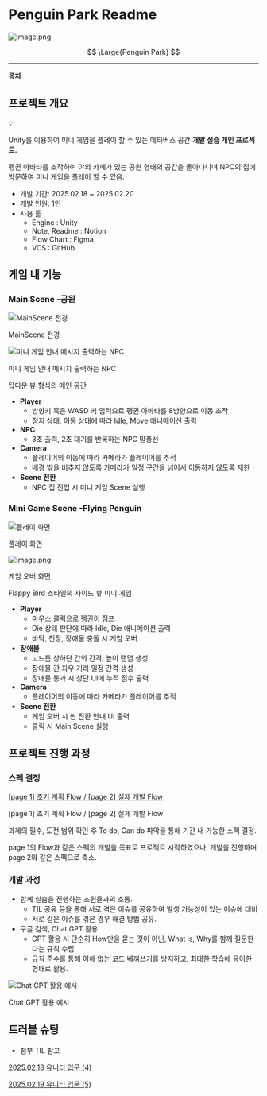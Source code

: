 # Penguin Park Readme

![image.png](image.png)

$$
\Large{Penguin Park}
$$

---

<aside>

**목차**

</aside>

## 프로젝트 개요

<aside>
💡

Unity를 이용하여 미니 게임을 플레이 할 수 있는 메타버스 공간 **개발 실습 개인 프로젝트.**

펭귄 아바타를 조작하여 야외 카페가 있는 공원 형태의 공간을 돌아다니며 NPC의 집에 방문하여 미니 게임을 플레이 할 수 있음.

</aside>

- 개발 기간: 2025.02.18 ~ 2025.02.20
- 개발 인원: 1인
- 사용 툴
    - Engine : Unity
    - Note, Readme : Notion
    - Flow Chart : Figma
    - VCS : GitHub

## 게임 내 기능

### Main Scene -공원

![MainScene 전경](image%201.png)

MainScene 전경

![미니 게임 안내 메시지 출력하는 NPC](image%202.png)

미니 게임 안내 메시지 출력하는 NPC

탑다운 뷰 형식의 메인 공간

- **Player**
    - 방향키 혹은 WASD 키 입력으로 펭귄 아바타를 8방향으로 이동 조작
    - 정지 상태, 이동 상태에 따라 Idle, Move 애니메이션 출력
- **NPC**
    - 3초 출력, 2초 대기를 반복하는 NPC 말풍선
- **Camera**
    - 플레이어의 이동에 따라 카메라가 플레이어를 추적
    - 배경 밖을 비추지 않도록 카메라가 일정 구간을 넘어서 이동하지 않도록 제한
- **Scene 전환**
    - NPC 집 진입 시 미니 게임 Scene 실행

### Mini Game Scene -Flying Penguin

![플레이 화면](image%203.png)

플레이 화면

![image.png](image%204.png)

게임 오버 화면

Flappy Bird 스타일의 사이드 뷰 미니 게임

- **Player**
    - 마우스 클릭으로 펭귄이 점프
    - Die 상태 판단에 따라 Idle, Die 애니메이션 출력
    - 바닥, 천장, 장애물 충돌 시 게임 오버
- **장애물**
    - 고드름 상하단 간의 간격, 높이 랜덤 생성
    - 장애물 간 좌우 거리 일정 간격 생성
    - 장애물 통과 시 상단 UI에 누적 점수 출력
- **Camera**
    - 플레이어의 이동에 따라 카메라가 플레이어를 추적
- **Scene 전환**
    - 게임 오버 시 씬 전환 안내 UI 출력
    - 클릭 시 Main Scene 실행

## 프로젝트 진행 과정

### 스펙 결정

[[page 1] 초기 계획 Flow / [page 2] 실제 개발 Flow](https://embed.figma.com/design/isfz0YU9UXOotQzzhHd0ff/Untitled?node-id=0-1&t=V8H961DegbIecqMQ-1&embed-host=notion&footer=false&theme=system)

[page 1] 초기 계획 Flow / [page 2] 실제 개발 Flow

과제의 필수, 도전 범위 확인 후 To do, Can do 파악을 통해 기간 내 가능한 스펙 결정.

page 1의 Flow과 같은 스펙의 개발을 목표로 프로젝트 시작하였으나, 개발을 진행하며 page 2와 같은 스펙으로 축소.

### 개발 과정

- 함께 실습을 진행하는 조원들과의 소통.
    - TIL 공유 등을 통해 서로 겪은 이슈를 공유하여 발생 가능성이 있는 이슈에 대비
    - 서로 같은 이슈를 겪은 경우 해결 방법 공유.
- 구글 검색, Chat GPT 활용.
    - GPT 활용 시 단순히 How만을 묻는 것이 아닌, What is, Why를 함께 질문한다는 규칙 수립.
    - 규칙 준수를 통해 이해 없는 코드 베껴쓰기를 방지하고, 최대한 학습에 용이한 형태로 활용.

![Chat GPT 활용 예시](image%205.png)

Chat GPT 활용 예시

## 트러블 슈팅

- 첨부 TIL 참고

[2025.02.18 유니티 입문 (4)](https://www.notion.so/2025-02-18-4-1a0098a9668f809daf83ed106ff1908b?pvs=21)

[2025.02.19 유니티 입문 (5)](https://www.notion.so/2025-02-19-5-1a0098a9668f80988796e4e7c7ccd71d?pvs=21)